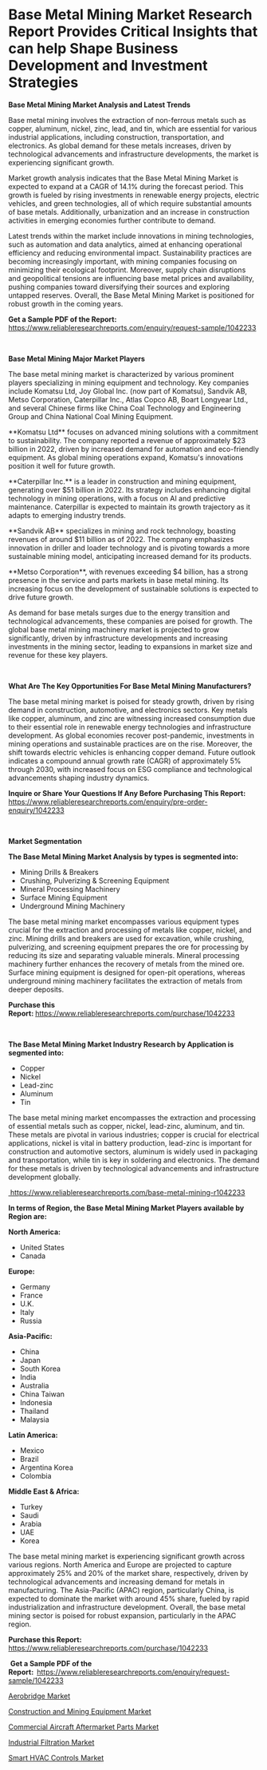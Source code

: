 <p><h1>Base Metal Mining Market Research Report Provides Critical Insights that can help Shape Business Development and Investment Strategies</h1></p><p><strong>Base Metal Mining Market Analysis and Latest Trends</strong></p>
<p><p>Base metal mining involves the extraction of non-ferrous metals such as copper, aluminum, nickel, zinc, lead, and tin, which are essential for various industrial applications, including construction, transportation, and electronics. As global demand for these metals increases, driven by technological advancements and infrastructure developments, the market is experiencing significant growth.</p><p>Market growth analysis indicates that the Base Metal Mining Market is expected to expand at a CAGR of 14.1% during the forecast period. This growth is fueled by rising investments in renewable energy projects, electric vehicles, and green technologies, all of which require substantial amounts of base metals. Additionally, urbanization and an increase in construction activities in emerging economies further contribute to demand.</p><p>Latest trends within the market include innovations in mining technologies, such as automation and data analytics, aimed at enhancing operational efficiency and reducing environmental impact. Sustainability practices are becoming increasingly important, with mining companies focusing on minimizing their ecological footprint. Moreover, supply chain disruptions and geopolitical tensions are influencing base metal prices and availability, pushing companies toward diversifying their sources and exploring untapped reserves. Overall, the Base Metal Mining Market is positioned for robust growth in the coming years.</p></p>
<p><strong>Get a Sample PDF of the Report:&nbsp;</strong> <a href="https://www.reliableresearchreports.com/enquiry/request-sample/1042233?utm_campaign=31&utm_medium=2&utm_source=Github&utm_content=ia&utm_term=16022025&utm_id=base-metal-mining">https://www.reliableresearchreports.com/enquiry/request-sample/1042233</a></p>
<p>&nbsp;</p>
<p><strong>Base Metal Mining Major Market Players</strong></p>
<p><p>The base metal mining market is characterized by various prominent players specializing in mining equipment and technology. Key companies include Komatsu Ltd, Joy Global Inc. (now part of Komatsu), Sandvik AB, Metso Corporation, Caterpillar Inc., Atlas Copco AB, Boart Longyear Ltd., and several Chinese firms like China Coal Technology and Engineering Group and China National Coal Mining Equipment.</p><p>**Komatsu Ltd** focuses on advanced mining solutions with a commitment to sustainability. The company reported a revenue of approximately $23 billion in 2022, driven by increased demand for automation and eco-friendly equipment. As global mining operations expand, Komatsu's innovations position it well for future growth.</p><p>**Caterpillar Inc.** is a leader in construction and mining equipment, generating over $51 billion in 2022. Its strategy includes enhancing digital technology in mining operations, with a focus on AI and predictive maintenance. Caterpillar is expected to maintain its growth trajectory as it adapts to emerging industry trends.</p><p>**Sandvik AB** specializes in mining and rock technology, boasting revenues of around $11 billion as of 2022. The company emphasizes innovation in driller and loader technology and is pivoting towards a more sustainable mining model, anticipating increased demand for its products.</p><p>**Metso Corporation**, with revenues exceeding $4 billion, has a strong presence in the service and parts markets in base metal mining. Its increasing focus on the development of sustainable solutions is expected to drive future growth.</p><p>As demand for base metals surges due to the energy transition and technological advancements, these companies are poised for growth. The global base metal mining machinery market is projected to grow significantly, driven by infrastructure developments and increasing investments in the mining sector, leading to expansions in market size and revenue for these key players.</p></p>
<p>&nbsp;</p>
<p><strong>What Are The Key Opportunities For Base Metal Mining Manufacturers?</strong></p>
<p><p>The base metal mining market is poised for steady growth, driven by rising demand in construction, automotive, and electronics sectors. Key metals like copper, aluminum, and zinc are witnessing increased consumption due to their essential role in renewable energy technologies and infrastructure development. As global economies recover post-pandemic, investments in mining operations and sustainable practices are on the rise. Moreover, the shift towards electric vehicles is enhancing copper demand. Future outlook indicates a compound annual growth rate (CAGR) of approximately 5% through 2030, with increased focus on ESG compliance and technological advancements shaping industry dynamics.</p></p>
<p><strong>Inquire or Share Your Questions If Any Before Purchasing This Report:</strong> <a href="https://www.reliableresearchreports.com/enquiry/pre-order-enquiry/1042233?utm_campaign=31&utm_medium=2&utm_source=Github&utm_content=ia&utm_term=16022025&utm_id=base-metal-mining">https://www.reliableresearchreports.com/enquiry/pre-order-enquiry/1042233</a></p>
<p>&nbsp;</p>
<p><strong>Market Segmentation</strong></p>
<p><strong>The Base Metal Mining Market Analysis by types is segmented into:</strong></p>
<p><ul><li>Mining Drills & Breakers</li><li>Crushing, Pulverizing & Screening Equipment</li><li>Mineral Processing Machinery</li><li>Surface Mining Equipment</li><li>Underground Mining Machinery</li></ul></p>
<p><p>The base metal mining market encompasses various equipment types crucial for the extraction and processing of metals like copper, nickel, and zinc. Mining drills and breakers are used for excavation, while crushing, pulverizing, and screening equipment prepares the ore for processing by reducing its size and separating valuable minerals. Mineral processing machinery further enhances the recovery of metals from the mined ore. Surface mining equipment is designed for open-pit operations, whereas underground mining machinery facilitates the extraction of metals from deeper deposits.</p></p>
<p><strong>Purchase this Report:&nbsp;</strong><a href="https://www.reliableresearchreports.com/purchase/1042233?utm_campaign=31&utm_medium=2&utm_source=Github&utm_content=ia&utm_term=16022025&utm_id=base-metal-mining">https://www.reliableresearchreports.com/purchase/1042233</a></p>
<p>&nbsp;</p>
<p><strong>The Base Metal Mining Market Industry Research by Application is segmented into:</strong></p>
<p><ul><li>Copper</li><li>Nickel</li><li>Lead-zinc</li><li>Aluminum</li><li>Tin</li></ul></p>
<p><p>The base metal mining market encompasses the extraction and processing of essential metals such as copper, nickel, lead-zinc, aluminum, and tin. These metals are pivotal in various industries; copper is crucial for electrical applications, nickel is vital in battery production, lead-zinc is important for construction and automotive sectors, aluminum is widely used in packaging and transportation, while tin is key in soldering and electronics. The demand for these metals is driven by technological advancements and infrastructure development globally.</p></p>
<p><a href="https://www.reliableresearchreports.com/base-metal-mining-r1042233?utm_campaign=31&utm_medium=2&utm_source=Github&utm_content=ia&utm_term=16022025&utm_id=base-metal-mining">&nbsp;https://www.reliableresearchreports.com/base-metal-mining-r1042233</a></p>
<p><strong>In terms of Region, the Base Metal Mining Market Players available by Region are:</strong></p>
<p>
    <p> <strong> North America: </strong>
        <ul>
            <li>United States</li>
            <li>Canada</li>
        </ul>
        </p> 
    <p> <strong> Europe: </strong>
        <ul>
            <li>Germany</li>
            <li>France</li>
            <li>U.K.</li>
            <li>Italy</li>
            <li>Russia</li>
        </ul>
        </p> 
    <p> <strong> Asia-Pacific: </strong>
        <ul>
            <li>China</li>
            <li>Japan</li>
            <li>South Korea</li>
            <li>India</li>
            <li>Australia</li>
            <li>China Taiwan</li>
            <li>Indonesia</li>
            <li>Thailand</li>
            <li>Malaysia</li>
        </ul>
        </p> 
    <p> <strong> Latin America: </strong>
        <ul>
            <li>Mexico</li>
            <li>Brazil</li>
            <li>Argentina Korea</li>
            <li>Colombia</li>
        </ul>
        </p> 
    <p> <strong> Middle East & Africa: </strong>
        <ul>
            <li>Turkey</li>
            <li>Saudi</li>
            <li>Arabia</li>
            <li>UAE</li>
            <li>Korea</li>
        </ul>
    </p>
    </p>
<p><p>The base metal mining market is experiencing significant growth across various regions. North America and Europe are projected to capture approximately 25% and 20% of the market share, respectively, driven by technological advancements and increasing demand for metals in manufacturing. The Asia-Pacific (APAC) region, particularly China, is expected to dominate the market with around 45% share, fueled by rapid industrialization and infrastructure development. Overall, the base metal mining sector is poised for robust expansion, particularly in the APAC region.</p></p>
<p><strong>Purchase this Report: </strong><a href="https://www.reliableresearchreports.com/purchase/1042233?utm_campaign=31&utm_medium=2&utm_source=Github&utm_content=ia&utm_term=16022025&utm_id=base-metal-mining">https://www.reliableresearchreports.com/purchase/1042233</a></p>
<p>&nbsp;<strong>Get a Sample PDF of the Report:&nbsp;&nbsp;</strong><a href="https://www.reliableresearchreports.com/enquiry/request-sample/1042233?utm_campaign=31&utm_medium=2&utm_source=Github&utm_content=ia&utm_term=16022025&utm_id=base-metal-mining">https://www.reliableresearchreports.com/enquiry/request-sample/1042233</a></p>
<p><strong></strong></p>
<p><p><a href="https://github.com/ajatawlasta/Market-Research-Report-List-1/blob/main/aerobridge-market.md?utm_campaign=31&utm_medium=2&utm_source=Github&utm_content=ia&utm_term=16022025&utm_id=base-metal-mining">Aerobridge Market</a></p><p><a href="https://github.com/hunanuzmez/Market-Research-Report-List-1/blob/main/construction-and-mining-equipment-market.md?utm_campaign=31&utm_medium=2&utm_source=Github&utm_content=ia&utm_term=16022025&utm_id=base-metal-mining">Construction and Mining Equipment Market</a></p><p><a href="https://github.com/mriwacraane/Market-Research-Report-List-1/blob/main/commercial-aircraft-aftermarket-parts-market.md?utm_campaign=31&utm_medium=2&utm_source=Github&utm_content=ia&utm_term=16022025&utm_id=base-metal-mining">Commercial Aircraft Aftermarket Parts Market</a></p><p><a href="https://github.com/chikenmhamdi/Market-Research-Report-List-1/blob/main/industrial-filtration-market.md?utm_campaign=31&utm_medium=2&utm_source=Github&utm_content=ia&utm_term=16022025&utm_id=base-metal-mining">Industrial Filtration Market</a></p><p><a href="https://github.com/benhaeneye/Market-Research-Report-List-1/blob/main/smart-hvac-controls-market.md?utm_campaign=31&utm_medium=2&utm_source=Github&utm_content=ia&utm_term=16022025&utm_id=base-metal-mining">Smart HVAC Controls Market</a></p></p>